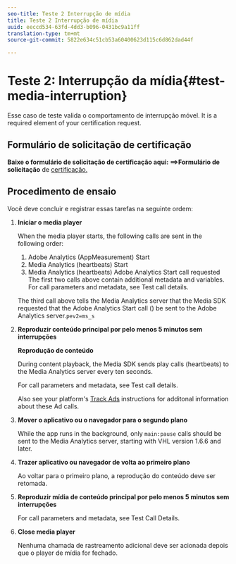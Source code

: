 ```yaml
---
seo-title: Teste 2 Interrupção de mídia
title: Teste 2 Interrupção de mídia
uuid: eeccd534-63fd-4dd3-b096-0431bc9a11ff
translation-type: tm+mt
source-git-commit: 5822e634c51cb53a60400623d115c6d862dad44f

---
```



# Teste 2: Interrupção da mídia{#test-media-interruption}

Esse caso de teste valida o comportamento de interrupção móvel. It is a required element of your certification request.

## Formulário de solicitação de certificação

**Baixe o formulário de solicitação de certificação aqui: ==&gt;Formulário de solicitação** de [certificação.](cert_req_form.docx)

## Procedimento de ensaio

Você deve concluir e registrar essas tarefas na seguinte ordem:

1. **Iniciar o media player**

   When the media player starts, the following calls are sent in the following order:

   1. Adobe Analytics (AppMeasurement) Start
   1. Media Analytics (heartbeats) Start
   1. Media Analytics (heartbeats) Adobe Analytics Start call requested
   The first two calls above contain additional metadata and variables. For call parameters and metadata, see Test call details.[](/help/sdk-implement/validation/test-call-details.md#start-the-media-player)

   The third call above tells the Media Analytics server that the Media SDK requested that the Adobe Analytics Start call () be sent to the Adobe Analytics server.`pev2=ms_s`

1. **Reproduzir conteúdo principal por pelo menos 5 minutos sem interrupções**

   **Reprodução de conteúdo**

   During content playback, the Media SDK sends play calls (heartbeats) to the Media Analytics server every ten seconds.

   For call parameters and metadata, see Test call details.[](/help/sdk-implement/validation/test-call-details.md#play-main-content)

   Also see your platform's [Track Ads](/help/sdk-implement/track-ads/track-ads-overview.md) instructions for additonal information about these Ad calls.

1. **Mover o aplicativo ou o navegador para o segundo plano**

   While the app runs in the background, only `main:pause` calls should be sent to the Media Analytics server, starting with VHL version 1.6.6 and later.

1. **Trazer aplicativo ou navegador de volta ao primeiro plano**

   Ao voltar para o primeiro plano, a reprodução do conteúdo deve ser retomada.

1. **Reproduzir mídia de conteúdo principal por pelo menos 5 minutos sem interrupções**

   For call parameters and metadata, see Test Call Details.[](/help/sdk-implement/validation/test-call-details.md#play-main-content)

1. **Close media player**

   Nenhuma chamada de rastreamento adicional deve ser acionada depois que o player de mídia for fechado.

